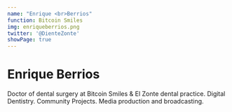 ```yaml
---
name: "Enrique <br>Berrios"
function: Bitcoin Smiles
img: enriqueberrios.png
twitter: '@DienteZonte'
showPage: true
---
```


# Enrique Berrios
 
Doctor of dental surgery at Bitcoin Smiles & El Zonte dental practice. Digital Dentistry. Community Projects. Media production and broadcasting.
<br><br>






